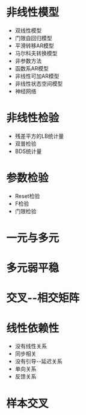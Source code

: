 # 非线性模型
+ 双线性模型
+ 门限自回归模型
+ 平滑转移AR模型
+ 马尔科夫转换模型
+ 非参数方法
+ 函数系AR模型
+ 非线性可加AR模型 
+ 非线性状态空间模型 
+ 神经网络

# 非线性检验
+ 残差平方的LB统计量
+ 双普检验
+ BDS统计量

# 参数检验
+ Reset检验
+ F检验
+ 门限检验

# 一元与多元 


# 多元弱平稳

# 交叉--相交矩阵

# 线性依赖性
+ 没有线性关系
+ 同步相关
+ 没有引导--延迟关系
+ 单向关系
+ 反馈关系

# 样本交叉 

